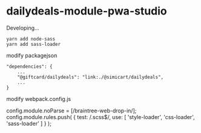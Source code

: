 # dailydeals-module-pwa-studio
Developing...
```
yarn add node-sass
yarn add sass-loader
```

modify packagejson
```
"dependencies": {
    ...
    "@giftcard/dailydeals": "link:./@simicart/dailydeals",
    ...
}
```

modify webpack.config.js

config.module.noParse = [/braintree\-web\-drop\-in/];
config.module.rules.push(
    {
        test: /\.scss$/,
        use: [
            'style-loader',
            'css-loader',
            'sass-loader'
        ]
    }
);
    
